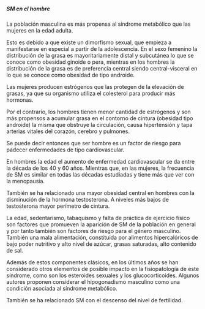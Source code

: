 ##### SM en el hombre

La población masculina es más propensa al síndrome metabólico que las mujeres en la edad adulta.

Esto es debido a que existe un dimorfismo sexual, que empieza a manifestarse en especial a partir de la adolescencia. En el sexo femenino la distribución de la grasa es mayoritariamente distal y subcutánea lo que se conoce como obesidad ginoide o pera, mientras en los hombres la distribución de la grasa es de preferencia central siendo central-visceral en lo que se conoce como obesidad de tipo androide. 

Las mujeres producen estrógenos que las protegen de la elevación de grasas, ya que su organismo utiliza el colesterol para producir más hormonas. 

Por el contrario, los hombres tienen menor cantidad de estrógenos y son más propensos a acumular grasa en el contorno de cintura (obesidad tipo androide) la misma que obstruye la circulación, causa hipertensión y tapa arterias vitales del corazón, cerebro y pulmones. 

Se puede decir entonces que ser hombre es un factor de riesgo para padecer enfermedades de tipo cardiovascular. 

En hombres la edad el aumento de enfermedad cardiovascular se da entre la década de los 40 y 60 años. Mientras que, en las mujeres, la frecuencia de SM es similar en todas las décadas estudiadas y tiene más que ver con la menopausia. 

También se ha relacionado una mayor obesidad central en hombres con la disminución de la hormona testosterona. A niveles más bajos de testosterona mayor perímetro de cintura. 

La edad, sedentarismo, tabaquismo y falta de práctica de ejercicio físico son factores que promueven la aparición de SM de la población en general y por tanto también son factores de riesgo para el género masculino. También una mala alimentación, constituida por alimentos hipercalóricos de bajo poder nutritivo y alto nivel de azúcar, grasas saturadas, alto contenido de sal.

Además de estos componentes clásicos, en los últimos años se han considerado otros elementos de posible impacto en la fisiopatología de este síndrome, como son los esteroides sexuales y los glucocorticoides. Algunos autores proponen considerar el hipogonadismo masculino como una condición asociada al síndrome metabólico. 

También se ha relacionado SM con el descenso del nivel de fertilidad.
